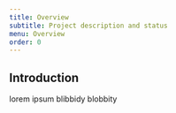 ```yaml
---
title: Overview
subtitle: Project description and status
menu: Overview
order: 0
---
```


## Introduction

lorem ipsum blibbidy blobbity